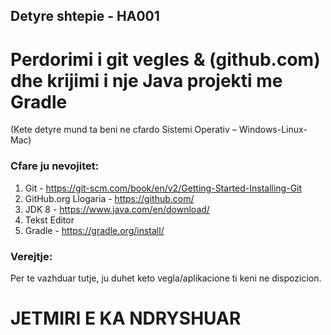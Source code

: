 ## Detyre shtepie - HA001 ##

# Perdorimi i git vegles & (github.com) dhe krijimi i nje Java projekti me Gradle

(Kete detyre mund ta beni ne cfardo Sistemi Operativ – Windows-Linux-Mac)

### Cfare ju nevojitet: ###
1. Git - https://git-scm.com/book/en/v2/Getting-Started-Installing-Git
2. GitHub.org Llogaria - https://github.com/
3. JDK 8 - https://www.java.com/en/download/
4. Tekst Editor
5. Gradle - https://gradle.org/install/

### Verejtje: ###
Per te vazhduar tutje, ju duhet keto vegla/aplikacione ti keni ne dispozicion.

# JETMIRI E KA NDRYSHUAR #